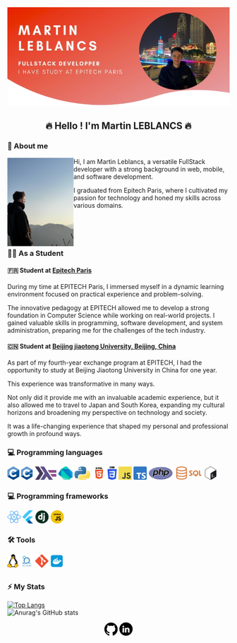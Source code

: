 <div align="center">
  <a href="https://github.com/MartinLeblancs">
    <img src="assets/personnal/banner.png" alt="Banner">
  </a>
</div>

<h2 id="header" align="center">🔥 Hello ! I'm Martin LEBLANCS 🔥</h2>

### 👦 About me

<p>
  <img width="150" align='left' src="assets/personnal/photo.jpeg" alt="MartinLEBLANCS-SouthKorea">
</p>

Hi, I am Martin Leblancs, a versatile FullStack developer with a strong background in web, mobile, and software development. 

I graduated from Epitech Paris, where I cultivated my passion for technology and honed my skills across various domains.
</br>
</br>
</br>
</br>
</br>

### 🧑‍🎓 As a Student 

#### 🇫🇷 Student at [Epitech Paris](https://www.epitech.eu/en/)

During my time at EPITECH Paris, I immersed myself in a dynamic learning environment focused on practical experience and problem-solving. 

The innovative pedagogy at EPITECH allowed me to develop a strong foundation in Computer Science while working on real-world projects. 
I gained valuable skills in programming, software development, and system administration, preparing me for the challenges of the tech industry.


#### 🇨🇳 Student at [Beijing jiaotong University, Beijing, China](https://www.bjtu.edu.cn/)

As part of my fourth-year exchange program at EPITECH, I had the opportunity to study at Beijing Jiaotong University in China for one year.

This experience was transformative in many ways.

Not only did it provide me with an invaluable academic experience, but it also allowed me to travel to Japan and South Korea, expanding my cultural horizons and broadening my perspective on technology and society. 

It was a life-changing experience that shaped my personal and professional growth in profound ways.

### 💻 Programming languages

<p>
<img height="30" src="assets/programming/c_logo.png">
<img height="30" src="assets/programming/c++_logo.png">
<img height="30" src="assets/programming/haskell_logo.png">
<img height="30" src="assets/programming/dart_logo.png">
<img height="30" src="assets/programming/python_logo.png">
<img height="30" src="assets/programming/html_logo.png">
<img height="30" src="assets/programming/css_logo.png">
<img height="30" src="assets/programming/js_logo.png">
<img height="30" src="assets/programming/ts_logo.png">
<img height="30" src="assets/programming/php_logo.png">
<img height="30" src="assets/programming/sql_logo.png">
<img height="30" src="assets/programming/bash_logo.png">
</p>


### 💻 Programming frameworks

<p>
<img height="30" src="assets/programming/react_logo.png">
<img height="30" src="assets/programming/flutter_logo.png">
<img height="30" src="assets/programming/django_logo.png">
<img height="30" src="assets/programming/expressjs_logo.png">
</p>

### 🛠️ Tools

<p>
<img height="30" src="assets/programming/linux_logo.png">
<img height="30" src="assets/programming/scrum_logo.png">
<img height="30" src="assets/programming/git_logo.png">
<img height="30" src="assets/programming/docker_logo.png">
</p>

<h2></h2>

### ⚡ My Stats

[![Top Langs](https://github-readme-stats.vercel.app/api/top-langs/?username=MartinLeblancs&langs_count=5)](https://github.com/anuraghazra/github-readme-stats)
</br>
![Anurag's GitHub stats](https://github-readme-stats.vercel.app/api?username=MartinLeblancs&show_icons=true&theme=tokyonight)


<p align='center'>
<a href="https://github.com/MartinLeblancs"><img height="30" src="assets/links/github_logo.png"></a>
<a href="https://www.linkedin.com/in/martin-leblancs-7a2154209/"><img height="30" src="assets/links/linkedin_logo.png"></a>
</p>
